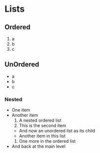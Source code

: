 # Lists

## Ordered

1. a
2. b
3. c

## UnOrdered

- a
- b
- c

### Nested

- One item
- Another item
  1. A nested ordered list
  1. This is the second item
    - And now an unordered list as its child
    - Another item in this list
  1. One more in the ordered list
- And back at the main level